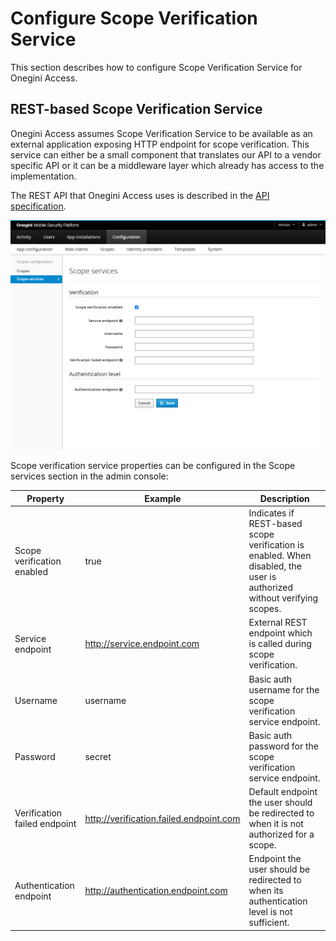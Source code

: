 # Configure Scope Verification Service

This section describes how to configure Scope Verification Service for Onegini Access.

## REST-based Scope Verification Service

Onegini Access assumes Scope Verification Service to be available as an external application exposing HTTP endpoint for scope verification.
This service can either be a small component that translates our API to a vendor specific API or it can be a middleware layer which already has access to the implementation.

The REST API that Onegini Access uses is described in the [API specification](../../../appendix/api-rest-services/scope-verification-service.md).

![Scope services config](img/scope-services-config.png)

Scope verification service properties can be configured in the Scope services section in the admin console:

| Property                       | Example                                   | Description                                                                                                            | 
|--------------------------------|-------------------------------------------|------------------------------------------------------------------------------------------------------------------------|
| Scope verification enabled     | true                                      | Indicates if REST-based scope verification is enabled. When disabled, the user is authorized without verifying scopes. |
| Service endpoint               | http://service.endpoint.com               | External REST endpoint which is called during scope verification.                                                      |
| Username                       | username                                  | Basic auth username for the scope verification service endpoint.                                                       |
| Password                       | secret                                    | Basic auth password for the scope verification service endpoint.                                                       |
| Verification failed endpoint   | http://verification.failed.endpoint.com   | Default endpoint the user should be redirected to when it is not authorized for a scope.                               |
| Authentication endpoint        | http://authentication.endpoint.com        | Endpoint the user should be redirected to when its authentication level is not sufficient.                             |
